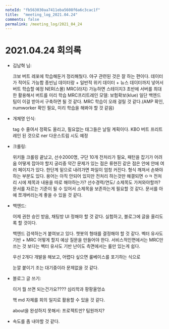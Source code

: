 ```yaml
---
noteId: "fb563030aa7411eba5608f6a6c3cac1f"
title:  "meeting_log_2021.04.24"
comments: false
permalink: /meeting_log/2021_04_24
---
```


# 2021.04.24 회의록

- 김남혁 님: 

    크보 버트 레포에 학습해둔거 정리해뒀다.
    야구 관련된 것은 잘 하는 편이다.
    데이터가 적어도 가능함
    종빈님 데이터랑 + 일반적 위키 데이터 + 뉴스 데이터까지 넣어서 버트 학습할 예정
    NER(스몰) MRC(라지)
    가능하면 스테이지3 초반에 서버를 최대한 활용해서 버트를 미리 학습
    MRC프리트레인 모델: 보험확보(klue) 일단 백엔드 팀이 이걸 받아서 구축하면 될 것 같다.
    MRC 학습이 오래 걸릴 것 같다.(AMP 확인, numworker 확인 필요, 미리 학습을 해봐야 할 것 같음)

- 개체명 인식:

    tag 수 줄여서 정확도 올리고, 필요없는 태그들은 날릴 계획이다.
    KBO 버트 프리트레인 된 것으로 ner 다운스트림 시도 예정

- 크롤링:

    위키들 크롤링 끝났고, 선수2000명, 구단 10개
    전처리가 필요, 패턴을 잡기가 어려움 어떻게 잡아야 할지 궁리중
    약간 문제가 있는 점은 류현진 같은 점은 안에 안에 여러 페이지가 있다.
    한단계 밑으로 내려가면 파일이 엄청 커진다. 형식 깨져서 손봐야 하는 부분도 있다.
    용어는 아직 안되어 있지만 전처리 하는것만 해결되면 ㅇㅋ
    전처리 시에 제목과 내용을 따로 해야하는가?
        선수경력/연도/ 소제목도 가져와야할까?
        문서를 자르는 기준이 될 수 있어서 소제목을 보존하는게 필요할 것 같다.
        문서를 아예 쪼개버리는게 좋을 수 있을 것 같다.
    
    
- 백엔드:
    
    어제 권한 승인 받음, 채팅방 UI 정해야 할 것 같다.
    실험하고, 블로그에 글을 올리도록 할 것이다.
    
    백엔드 검색하는거 붙여보고 있다.
    챗봇의 형태를 결정해야 할 것 같다. 벡터 유사도 기반 + MRC 어떻게 할지
    예상 질문을 만들어야 한다.
    서비스적인면에서는 MRC만 쓰는 것 보다는 벡터 유사도 기반
    난이도 측면에서는 룰만 있는게 쉽다.
    
    우선 2개다 개발을 해보고, 어렵다 싶으면 룰베이스를 포기하는 식으로
    
    눈깔 붙이기 조는 대기중이라 문제없을 것 같다.

    
- 블로그 글 쓰기:
    
    이거 뭘 쓰면 되는건가요???? 심리학과 팡팡울엉쇼
    
    핵 md 자체를 회의 일지로 활용할 수 있을 것 같다.
    
    about을 완성하지 못해서: 프로젝트만? 팀원까지? 
    
    
- 속도를 좀 내야할 것 같다.
